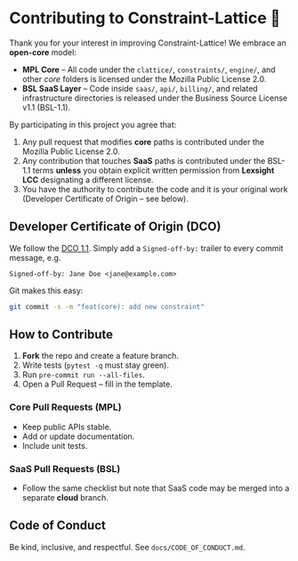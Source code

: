 # Contributing to Constraint-Lattice 🧩

Thank you for your interest in improving Constraint-Lattice!  We embrace an
**open-core** model:

* **MPL Core** – All code under the `clattice/`, `constraints/`, `engine/`, and
  other *core* folders is licensed under the Mozilla Public License 2.0.
* **BSL SaaS Layer** – Code inside `saas/`, `api/`, `billing/`, and related
  infrastructure directories is released under the Business Source License
  v1.1 (BSL-1.1).

By participating in this project you agree that:

1. Any pull request that modifies **core** paths is contributed under the
   Mozilla Public License 2.0.
2. Any contribution that touches **SaaS** paths is contributed under the
   BSL-1.1 terms **unless** you obtain explicit written permission from
   **Lexsight LCC** designating a different license.
3. You have the authority to contribute the code and it is your original work
   (Developer Certificate of Origin – see below).

## Developer Certificate of Origin (DCO)

We follow the [DCO 1.1](https://developercertificate.org/).  Simply add a
`Signed-off-by:` trailer to every commit message, e.g.

```text
Signed-off-by: Jane Doe <jane@example.com>
```

Git makes this easy:

```bash
git commit -s -m "feat(core): add new constraint"
```

## How to Contribute

1. **Fork** the repo and create a feature branch.
2. Write tests (`pytest -q` must stay green).
3. Run `pre-commit run --all-files`.
4. Open a Pull Request – fill in the template.

### Core Pull Requests (MPL)
* Keep public APIs stable.
* Add or update documentation.
* Include unit tests.

### SaaS Pull Requests (BSL)
* Follow the same checklist but note that SaaS code may be merged into a
  separate **cloud** branch.

## Code of Conduct

Be kind, inclusive, and respectful.  See `docs/CODE_OF_CONDUCT.md`.
